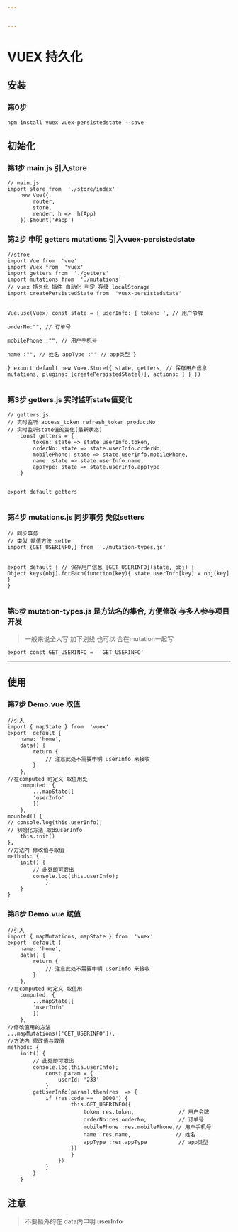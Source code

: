 ```yaml
---


---
```


<h1 id="vuex-持久化">VUEX 持久化</h1>
<h2 id="安装">安装</h2>
<h3 id="第0步">第0步</h3>
<pre><code>npm install vuex vuex-persistedstate --save 
</code></pre>
<h2 id="初始化">初始化</h2>
<h3 id="第1步-main.js-引入store">第1步 main.js 引入store</h3>
<pre><code>// main.js
import store from  './store/index' 
    new Vue({
	    router,
	    store,
	    render: h =&gt;  h(App)
    }).$mount('#app')
</code></pre>
<h3 id="第2步-申明-getters-mutations--引入vuex-persistedstate">第2步 申明 getters mutations  引入vuex-persistedstate</h3>
<pre><code>//stroe
import Vue from  'vue'
import Vuex from  'vuex'
import getters from  './getters'
import mutations from  './mutations'
// vuex 持久化 插件 自动化 判定 存储 localStorage
import createPersistedState from  'vuex-persistedstate' 

Vue.use(Vuex)
const state = {
		userInfo: {
			token:'',          // 用户令牌		 
			orderNo:"",        // 订单号		 
			mobilePhone :"",   // 用户手机号		 
			name :"",          // 姓名
			appType :""       // app类型
		}	
	}
export default  new Vuex.Store({
	state,
	getters,
// 保存用户信息
mutations,
	plugins: [createPersistedState()],
	actions: { 
	}
})
</code></pre>
<h3 id="第3步--getters.js-实时监听state值变化">第3步  getters.js 实时监听state值变化</h3>
<pre><code>// getters.js
// 实时监听 access_token refresh_token productNo
// 实时监听state值的变化(最新状态)
	const getters = {
		token: state =&gt; state.userInfo.token,			 
		orderNo: state =&gt; state.userInfo.orderNo,			 
		mobilePhone: state =&gt; state.userInfo.mobilePhone,			 
		name: state =&gt; state.userInfo.name,			
		appType: state =&gt; state.userInfo.appType			
	}

export default getters
</code></pre>
<h3 id="第4步-mutations.js-同步事务-类似setters">第4步 mutations.js 同步事务 类似setters</h3>
<pre><code>// 同步事务
// 类似 赋值方法 setter
import {GET_USERINFO,} from  './mutation-types.js'

export default {
	// 保存用户信息
	[GET_USERINFO](state, obj) {
		Object.keys(obj).forEach(function(key){
			state.userInfo[key] = obj[key]
		}
}
</code></pre>
<h3 id="第5步-mutation-types.js-是方法名的集合-方便修改-与多人参与项目开发">第5步 mutation-types.js 是方法名的集合, 方便修改 与多人参与项目开发</h3>
<blockquote>
<p>一般来说全大写 加下划线 也可以 合在mutation一起写</p>
</blockquote>
<pre><code>export const GET_USERINFO =  'GET_USERINFO'
</code></pre>
<hr>
<h2 id="使用">使用</h2>
<h3 id="第7步-demo.vue-取值">第7步 Demo.vue 取值</h3>
<pre><code>//引入
import { mapState } from  'vuex'
export  default {
	name: 'home',
	data() {
		return {
			// 注意此处不需要申明 userInfo 来接收
		}
	},
//在computed 时定义 取值用处
	computed: {
		...mapState([
		'userInfo'
		])
	},
mounted() {
// console.log(this.userInfo);
// 初始化方法 取出userInfo
	this.init()
},
//方法内 修改值与取值
methods: {
	init() {
		// 此处即可取出
		console.log(this.userInfo);
			}
	}
}	
</code></pre>
<h3 id="第8步-demo.vue-赋值">第8步 Demo.vue 赋值</h3>
<pre><code>//引入
import { mapMutations, mapState } from  'vuex'
export  default {
	name: 'home',
	data() {
		return {
			// 注意此处不需要申明 userInfo 来接收
		}
	},
//在computed 时定义 取值用
	computed: {
		...mapState([
		'userInfo'
		])
	},
//修改值用的方法
...mapMutations(['GET_USERINFO']),
//方法内 修改值与取值
methods: {
	init() {
		// 此处即可取出
		console.log(this.userInfo);
			const param = {
				userId: '233'
			}
		getUserInfo(param).then(res  =&gt; {
			if (res.code ==  '0000') {
					this.GET_USERINFO({
						token:res.token,              // 用户令牌		 
						orderNo:res.orderNo,          // 订单号		 
						mobilePhone :res.mobilePhone,// 用户手机号		 
						name :res.name,              // 姓名
						appType :res.appType          // app类型
					})
					}
				})
			}
		}
	}
</code></pre>
<h2 id="注意">注意</h2>
<blockquote>
<p>不要额外的在 data内申明 <strong>userInfo</strong></p>
</blockquote>

